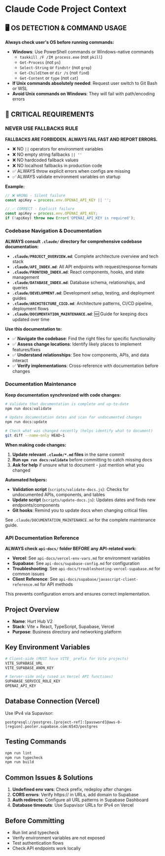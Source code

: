 # Claude Code Project Context

## 🖥️ OS DETECTION & COMMAND USAGE
**Always check user's OS before running commands:**
- **Windows**: Use PowerShell commands or Windows-native commands
  - `taskkill /F /IM process.exe` (not `pkill`)
  - `Get-Process` (not `ps`)
  - `Select-String` or `findstr` (not `grep`)
  - `Get-ChildItem` or `dir /s` (not `find`)
  - `Get-Content` or `type` (not `cat`)
- **If Unix commands absolutely needed**: Request user switch to Git Bash or WSL
- **Avoid Unix commands on Windows**: They will fail with path/encoding errors

## 🚨 CRITICAL REQUIREMENTS

### **NEVER USE FALLBACKS RULE**
**FALLBACKS ARE FORBIDDEN. ALWAYS FAIL FAST AND REPORT ERRORS.**
- ❌ NO `||` operators for environment variables
- ❌ NO empty string fallbacks `|| ''`
- ❌ NO hardcoded fallback values
- ❌ NO localhost fallbacks in production code
- ✅ ALWAYS throw explicit errors when configs are missing
- ✅ ALWAYS validate environment variables on startup

**Example:**
```typescript
// ❌ WRONG - Silent failure
const apiKey = process.env.OPENAI_API_KEY || '';

// ✅ CORRECT - Explicit failure
const apiKey = process.env.OPENAI_API_KEY;
if (!apiKey) throw new Error('OPENAI_API_KEY is required');
```

### Codebase Navigation & Documentation
**ALWAYS consult `.claude/` directory for comprehensive codebase documentation:**
- **`.claude/PROJECT_OVERVIEW.md`**: Complete architecture overview and tech stack
- **`.claude/API_INDEX.md`**: All API endpoints with request/response formats
- **`.claude/FRONTEND_INDEX.md`**: React components, hooks, and state management
- **`.claude/DATABASE_INDEX.md`**: Database schema, relationships, and queries
- **`.claude/DEVELOPMENT.md`**: Development setup, testing, and deployment guides
- **`.claude/ARCHITECTURE_CICD.md`**: Architecture patterns, CI/CD pipeline, deployment flows
- **`.claude/DOCUMENTATION_MAINTENANCE.md`**: 🆕 Guide for keeping docs updated over time

**Use this documentation to:**
- ✅ **Navigate the codebase**: Find the right files for specific functionality
- ✅ **Assess change locations**: Identify likely places to implement features/fixes
- ✅ **Understand relationships**: See how components, APIs, and data interact
- ✅ **Verify implementations**: Cross-reference with documentation before changes

### Documentation Maintenance
**Keep documentation synchronized with code changes:**
```bash
# Validate that documentation is complete and up-to-date
npm run docs:validate

# Update documentation dates and scan for undocumented changes
npm run docs:update

# Check what was changed recently (helps identify what to document)
git diff --name-only HEAD~1
```

**When making code changes:**
1. **Update relevant `.claude/*.md` files** in the same commit
2. **Run `npm run docs:validate`** before committing to catch missing docs
3. **Ask for help** if unsure what to document - just mention what you changed

**Automated helpers:**
- **Validation script** (`scripts/validate-docs.js`): Checks for undocumented APIs, components, and tables
- **Update script** (`scripts/update-docs.js`): Updates dates and finds new endpoints/components
- **Git hooks**: Remind you to update docs when changing critical files

See `.claude/DOCUMENTATION_MAINTENANCE.md` for the complete maintenance guide.

### API Documentation Reference
**ALWAYS check `api-docs/` folder BEFORE any API-related work:**
- **Vercel**: See `api-docs/vercel-env-vars.md` for environment variables
- **Supabase**: See `api-docs/supabase-config.md` for configuration
- **Troubleshooting**: See `api-docs/troubleshooting-vercel-supabase.md` for common issues
- **Client Reference**: See `api-docs/supabase/javascript-client-reference.md` for API methods

This prevents configuration errors and ensures correct implementation.

## Project Overview
- **Name**: Hurt Hub V2
- **Stack**: Vite + React, TypeScript, Supabase, Vercel
- **Purpose**: Business directory and networking platform

## Key Environment Variables
```bash
# Client-side (MUST have VITE_ prefix for Vite projects)
VITE_SUPABASE_URL
VITE_SUPABASE_ANON_KEY

# Server-side only (used in Vercel API functions)
SUPABASE_SERVICE_ROLE_KEY
OPENAI_API_KEY
```

## Database Connection (Vercel)
Use IPv4 via Supavisor:
```
postgresql://postgres.[project-ref]:[password]@aws-0-[region].pooler.supabase.com:6543/postgres
```

## Testing Commands
```bash
npm run lint
npm run typecheck
npm run build
```

## Common Issues & Solutions
1. **Undefined env vars**: Check prefix, redeploy after changes
2. **CORS errors**: Verify https:// in URLs, add domain to Supabase
3. **Auth redirects**: Configure all URL patterns in Supabase Dashboard
4. **Database timeouts**: Use Supavisor URLs for IPv4 on Vercel

## Before Committing
- Run lint and typecheck
- Verify environment variables are not exposed
- Test authentication flows
- Check API endpoints work locally